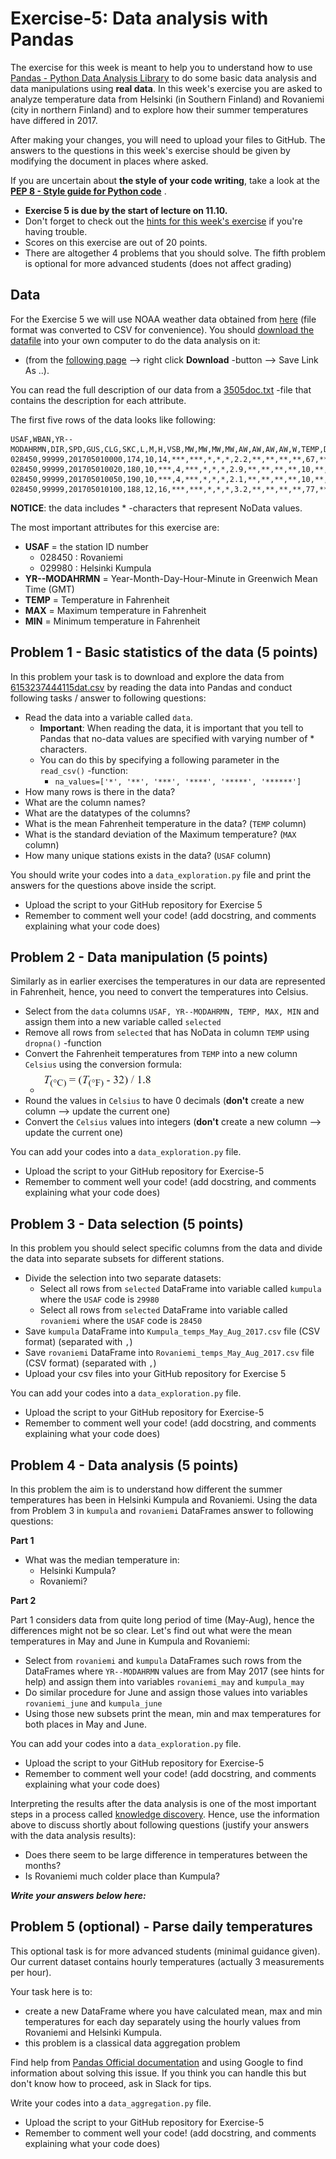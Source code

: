 # Exercise-5: Data analysis with Pandas 

The exercise for this week is meant to help you to understand how to use [Pandas - Python Data Analysis Library](http://pandas.pydata.org/)
to do some basic data analysis and data manipulations using **real data**. In this week's exercise you are asked to analyze
temperature data from Helsinki (in Southern Finland) and Rovaniemi (city in northern Finland)
and to explore how their summer temperatures have differed in 2017.

After making your changes, you will need to upload your files to GitHub.
The answers to the questions in this week's exercise should be given by modifying the document in places where asked.

If you are uncertain about **the style of your code writing**, take a look at the **[PEP 8 - Style guide for Python code](https://www.python.org/dev/peps/pep-0008/)** .  

 - **Exercise 5 is due by the start of lecture on 11.10.**
 - Don't forget to check out the [hints for this week's exercise](https://geo-python.github.io/2017/lessons/L5/exercise-5-hints.html) if you're having trouble.
 - Scores on this exercise are out of 20 points.
 - There are altogether 4 problems that you should solve. The fifth problem is optional for more advanced students (does not affect grading)

## Data

For the Exercise 5 we will use NOAA weather data obtained from [here](https://www.ncdc.noaa.gov/cdo-web/search?datasetid=GHCND)
(file format was converted to CSV for convenience). You should [download the datafile](6153237444115dat.csv) into your own computer to do the
data analysis on it:
 - (from the [following page](https://github.com/Geo-Python-2017/Exercise-5/blob/master/6153237444115dat.csv) --> right click **Download** -button --> Save Link As ..).

You can read the full description of our data from a [3505doc.txt](3505doc.txt) -file that
contains the description for each attribute.

The first five rows of the data looks like following:

```
USAF,WBAN,YR--MODAHRMN,DIR,SPD,GUS,CLG,SKC,L,M,H,VSB,MW,MW,MW,MW,AW,AW,AW,AW,W,TEMP,DEWP,SLP,ALT,STP,MAX,MIN,PCP01,PCP06,PCP24,PCPXX,SD
028450,99999,201705010000,174,10,14,***,***,*,*,*,2.2,**,**,**,**,67,**,**,**,8,31,31,1009.2,*****,984.1,***,***,*****,*****,*****,*****,35
028450,99999,201705010020,180,10,***,4,***,*,*,*,2.9,**,**,**,**,10,**,**,**,*,30,30,******,29.74,******,***,***,*****,*****,*****,*****,**
028450,99999,201705010050,190,10,***,4,***,*,*,*,2.1,**,**,**,**,10,**,**,**,*,30,30,******,29.74,******,***,***,*****,*****,*****,*****,**
028450,99999,201705010100,188,12,16,***,***,*,*,*,3.2,**,**,**,**,77,**,**,**,*,31,30,1009.1,*****,984.0,***,***,*****,*****,*****,*****,35
```

**NOTICE**: the data includes \* -characters that represent NoData values.

The most important attributes for this exercise are:

 - **USAF** = the station ID number
   - 028450 : Rovaniemi
   - 029980 : Helsinki Kumpula
 - **YR--MODAHRMN** = Year-Month-Day-Hour-Minute in Greenwich Mean Time (GMT)
 - **TEMP** = Temperature in Fahrenheit
 - **MAX** = Maximum temperature in Fahrenheit
 - **MIN** = Minimum temperature in Fahrenheit

## Problem 1 - Basic statistics of the data (5 points)

In this problem your task is to download and explore the data from [6153237444115dat.csv](6153237444115dat.csv) by reading the data into Pandas
and conduct following tasks / answer to following questions:

- Read the data into a variable called `data`.
  - **Important**: When reading the data, it is important that you tell to Pandas that no-data values are specified with varying number of \* characters.
  - You can do this by specifying a following parameter in the `read_csv()` -function:
     - `na_values=['*', '**', '***', '****', '*****', '******']`
- How many rows is there in the data?
- What are the column names?
- What are the datatypes of the columns?
- What is the mean Fahrenheit temperature in the data? (`TEMP` column)
- What is the standard deviation of the Maximum temperature? (`MAX` column)
- How many unique stations exists in the data? (`USAF` column)

You should write your codes into a `data_exploration.py` file and print the answers for the questions above
inside the script.

- Upload the script to your GitHub repository for Exercise 5
- Remember to comment well your code! (add docstring, and comments explaining what your code does)

## Problem 2 - Data manipulation (5 points)

Similarly as in earlier exercises the temperatures in our data are represented in Fahrenheit, hence,
you need to convert the temperatures into Celsius.

 - Select from the `data` columns `USAF, YR--MODAHRMN, TEMP, MAX, MIN` and assign them into a new variable called `selected`
 - Remove all rows from `selected` that has NoData in column `TEMP` using `dropna()` -function
 - Convert the Fahrenheit temperatures from `TEMP` into a new column `Celsius` using the conversion formula:
   - ![](img/Fahrenheit_to_Celsius_formula.PNG)
 - Round the values in `Celsius` to have 0 decimals (**don't** create a new column --> update the current one)
 - Convert the `Celsius` values into integers (**don't** create a new column --> update the current one)

You can add your codes into a `data_exploration.py` file.

- Upload the script to your GitHub repository for Exercise-5
- Remember to comment well your code! (add docstring, and comments explaining what your code does)

## Problem 3 - Data selection (5 points)

In this problem you should select specific columns from the data and divide the data into separate subsets for
different stations.

- Divide the selection into two separate datasets:
  - Select all rows from `selected` DataFrame into variable called `kumpula` where the `USAF` code is `29980`
  - Select all rows from `selected` DataFrame into variable called `rovaniemi` where the `USAF` code is `28450`
- Save `kumpula` DataFrame into `Kumpula_temps_May_Aug_2017.csv` file (CSV format) (separated with `,`)
- Save `rovaniemi` DataFrame into `Rovaniemi_temps_May_Aug_2017.csv` file (CSV format) (separated with `,`)
- Upload your csv files into your GitHub repository for Exercise 5

You can add your codes into a `data_exploration.py` file.

- Upload the script to your GitHub repository for Exercise-5
- Remember to comment well your code! (add docstring, and comments explaining what your code does)

## Problem 4 - Data analysis (5 points)

In this problem the aim is to understand how different the summer temperatures has been in Helsinki Kumpula and Rovaniemi.
Using the data from Problem 3 in `kumpula` and `rovaniemi` DataFrames answer to following questions:

**Part 1**

- What was the median temperature in:
  - Helsinki Kumpula?
  - Rovaniemi?

**Part 2**

Part 1 considers data from quite long period of time (May-Aug), hence the differences might not be so clear.
Let's find out what were the mean temperatures in May and June in Kumpula and Rovaniemi:

- Select from `rovaniemi` and `kumpula` DataFrames such rows from the DataFrames where ``YR--MODAHRMN`` values are from May 2017 (see hints for help)
and assign them into variables `rovaniemi_may` and `kumpula_may`
- Do similar procedure for June and assign those values into variables `rovaniemi_june` and `kumpula_june`
- Using those new subsets print the mean, min and max temperatures for both places in May and June.

You can add your codes into a `data_exploration.py` file.

- Upload the script to your GitHub repository for Exercise-5
- Remember to comment well your code! (add docstring, and comments explaining what your code does)

Interpreting the results after the data analysis is one of the most important steps in a process called [knowledge discovery](http://researcher.ibm.com/researcher/view_group.php?id=144).
Hence, use the information above to discuss shortly about following questions (justify your answers with the data analysis results):

- Does there seem to be large difference in temperatures between the months?
- Is Rovaniemi much colder place than Kumpula?

***Write your answers below here:***

## Problem 5 (optional) - Parse daily temperatures

This optional task is for more advanced students (minimal guidance given).
Our current dataset contains hourly temperatures (actually 3 measurements per hour).

Your task here is to:

  - create a new DataFrame where you have calculated mean, max and min temperatures for each day separately using the
  hourly values from Rovaniemi and Helsinki Kumpula.
  - this problem is a classical data aggregation problem

Find help from [Pandas Official documentation](https://pandas.pydata.org/pandas-docs/stable/) and using Google to find information
about solving this issue. If you think you can handle this but don't know how to proceed, ask in Slack for tips.

Write your codes into a `data_aggregation.py` file.

- Upload the script to your GitHub repository for Exercise-5
- Remember to comment well your code! (add docstring, and comments explaining what your code does)



